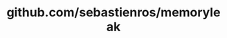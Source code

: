 ---
layout: post
title: github.com/sebastienros/memoryleak
categories: link
tags: [انگلیسی, برنامه‌نویسی]
---
